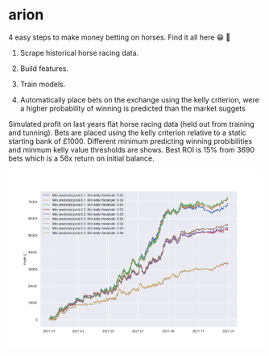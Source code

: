 # arion

4 easy steps to make money betting on horses. Find it all here :grin: :rocket:

1. Scrape historical horse racing data. 

2. Build features.

3. Train models.

4. Automatically place bets on the exchange using the kelly criterion, were a higher probability of winning is predicted than the market suggets



Simulated profit on last years flat horse racing data (held out from training and tunning).
Bets are placed using the kelly criterion relative to a static starting bank of £1000. Different minimum predicting winning probibilities and minmum kelly value thresholds are shows. Best ROI is 15% from 3690 bets which is a 56x return on initial balance.

![Simulated](notebooks/simulation.png?raw=true "Title")